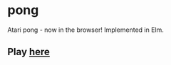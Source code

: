 # pong
Atari pong - now in the browser! Implemented in Elm.

## Play [here](https://lidatong.github.io/pong)
